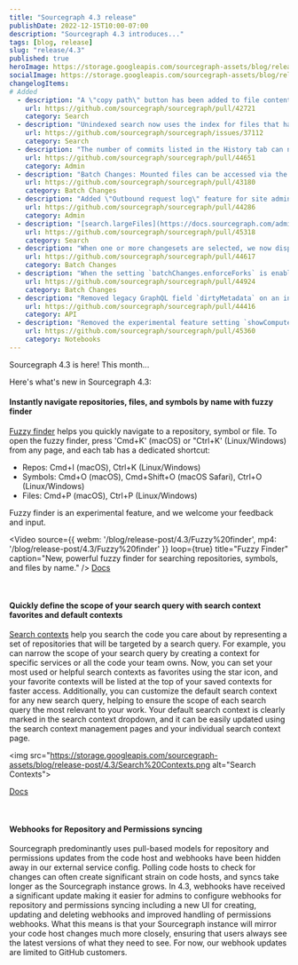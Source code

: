 ```yaml
---
title: "Sourcegraph 4.3 release"
publishDate: 2022-12-15T10:00-07:00
description: "Sourcegraph 4.3 introduces..."
tags: [blog, release]
slug: "release/4.3"
published: true
heroImage: https://storage.googleapis.com/sourcegraph-assets/blog/release-post/4.2/sourcegraph-4-3-hero.png
socialImage: https://storage.googleapis.com/sourcegraph-assets/blog/release-post/4.2/sourcegraph-4-3-hero.png
changelogItems:
# Added
  - description: "A \"copy path\" button has been added to file content, path, and symbol search results on hover or focus, next to the file path. The button copies the relative path of the file in the repo, in the same way as the \"copy path\" button in the file and repo pages."
    url: https://github.com/sourcegraph/sourcegraph/pull/42721
    category: Search
  - description: "Unindexed search now uses the index for files that have not changed between the unindexed commit and the indexed commit. The result is faster unindexed search in general. If you are noticing issues you can disable by setting the feature flag `search-hybrid` to false."
    url: https://github.com/sourcegraph/sourcegraph/issues/37112
    category: Search
  - description: "The number of commits listed in the History tab can now be customized for all users by site admins under Configuration -\u003e Global Settings from the site admin page by using the config `history.defaultPageSize`. Individual users may also set `history.defaultPagesize` from their user settings page to override the value set under the Global Settings."
    url: https://github.com/sourcegraph/sourcegraph/pull/44651
    category: Admin
  - description: "Batch Changes: Mounted files can be accessed via the UI on the executions page."
    url: https://github.com/sourcegraph/sourcegraph/pull/43180
    category: Batch Changes
  - description: "Added \"Outbound request log\" feature for site admins"
    url: https://github.com/sourcegraph/sourcegraph/pull/44286
    category: Admin
  - description: "[search.largeFiles](https://docs.sourcegraph.com/admin/config/site_config#search-largeFiles) accepts an optional prefix `!` to negate a pattern. The order of the patterns within search.largeFiles is honored such that the last pattern matching overrides preceding patterns. For patterns that begin with a literal `!` prefix with a backslash, for example, `\\!fileNameStartsWithExcl!.txt`. Previously indexed files that become excluded due to this change will remain in the index until the next reindex"
    url: https://github.com/sourcegraph/sourcegraph/pull/45318
    category: Search
  - description: "When one or more changesets are selected, we now display all bulk operations but disable the ones that aren't applicable to the changesets."
    url: https://github.com/sourcegraph/sourcegraph/pull/44617
    category: Batch Changes
  - description: "When the setting `batchChanges.enforceForks` is enabled, Batch Changes will now prefix the name of the fork repo it creates with the original repo's namespace name in order to prevent repo name collisions. [#43681](https://github.com/sourcegraph/sourcegraph/pull/43681), [#44458](https://github.com/sourcegraph/sourcegraph/pull/44458), [#44548](https://github.com/sourcegraph/sourcegraph/pull/44548),"
    url: https://github.com/sourcegraph/sourcegraph/pull/44924
    category: Batch Changes
  - description: "Removed legacy GraphQL field `dirtyMetadata` on an insight series. `insightViewDebug` can be used as an alternative."
    url: https://github.com/sourcegraph/sourcegraph/pull/44416
    category: API
  - description: "Removed the experimental feature setting `showComputeComponent`. Any notebooks that used the compute component will no longer render the block. The block will be deleted from the database the next time a notebook that uses it is saved."
    url: https://github.com/sourcegraph/sourcegraph/pull/45360
    category: Notebooks
---
```


Sourcegraph 4.3 is here! This month...

Here's what's new in Sourcegraph 4.3:

#### Instantly navigate repositories, files, and symbols by name with fuzzy finder 

[Fuzzy finder](https://docs.sourcegraph.com/code_search/explanations/features) helps you quickly navigate to a repository, symbol or file. To open the fuzzy finder, press 'Cmd+K' (macOS) or "Ctrl+K' (Linux/Windows) from any page, and each tab has a dedicated shortcut:

- Repos: Cmd+I (macOS), Ctrl+K (Linux/Windows)
- Symbols: Cmd+O (macOS), Cmd+Shift+O (macOS Safari), Ctrl+O (Linux/Windows)
- Files: Cmd+P (macOS), Ctrl+P (Linux/Windows)

Fuzzy finder is an experimental feature, and we welcome your feedback and input.

<Video 
  source={{
    webm: '/blog/release-post/4.3/Fuzzy%20finder',
    mp4: '/blog/release-post/4.3/Fuzzy%20finder'
  }}
  loop={true}
  title="Fuzzy Finder"
  caption="New, powerful fuzzy finder for searching repositories, symbols, and files by name."
/>
<a href="https://docs.sourcegraph.com/code_search/explanations/features" className="tw-not-italic tw-flex tw-items-center tw-mb-sm">Docs<OpenInNewIcon className="tw-ml-xxs" size={18} /></a>

<br />
<Badge link="/code-search" text="Code Search" color="cerise" size="small" />

#### Quickly define the scope of your search query with search context favorites and default contexts

[Search contexts](https://docs.sourcegraph.com/code_search/how-to/search_contexts) help you search the code you care about by representing a set of repositories that will be targeted by a search query. For example, you can narrow the scope of your search query by creating a context for specific services or  all the code your team owns. Now, you can set your most used or helpful search contexts as favorites using the star icon, and your favorite contexts will be listed at the top of your saved contexts for faster access. Additionally, you can customize the default search context for any new search query, helping to ensure the scope of each search query the most relevant to your work. Your default search context is clearly marked in the search context dropdown, and it can be easily updated using the search context management pages and your individual search context page. 

<img src="https://storage.googleapis.com/sourcegraph-assets/blog/release-post/4.3/Search%20Contexts.png alt="Search Contexts">

<a href="https://docs.sourcegraph.com/code_search/how-to/search_contexts)" className="tw-not-italic tw-flex tw-items-center tw-mb-sm">Docs<OpenInNewIcon className="tw-ml-xxs" size={18} /></a>

<br />
<Badge link="/code-search" text="Code Search" color="cerise" size="small" />

#### Webhooks for Repository and Permissions syncing 

Sourcegraph predominantly uses pull-based models for repository and permissions updates from the code host and webhooks have been hidden away in our external service config. Polling code hosts to check for changes can often create significant strain on code hosts, and syncs take longer as the Sourcegraph instance grows. In 4.3, webhooks have received a significant update making it easier for admins to configure webhooks for repository and permissions syncing including a new UI for creating, updating and deleting webhooks and improved handling of permissions webhooks. What this means is that your Sourcegraph instance will mirror your code host changes much more closely, ensuring that users always see the latest versions of what they need to see. For now, our webhook updates are limited to GitHub customers.

